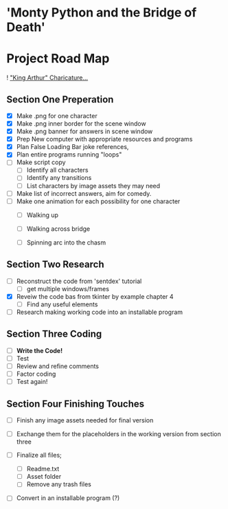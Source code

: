 # 'Monty Python and the Bridge of Death' 
#    Project Road Map
! ["King Arthur" Charicature...](https://github.com/ksu-is/Monty-Python-and-The-Bridge-of-Death/blob/master/Assets/Python_Arthur_Avatar.png)
## Section One **Preperation**

- [x] Make .png for one character
- [x] Make .png inner border for the scene window
- [x] Make .png banner for answers in scene window
- [x] Prep New computer with appropriate resources and programs
- [x] Plan False Loading Bar joke references, 
- [x] Plan entire programs running "loops"
- [ ] Make script copy
    - [ ] Identify all characters
    - [ ] Identify any transitions
    - [ ] List characters by image assets they may need
- [ ] Make list of incorrect answers, aim for comedy.
- [ ] Make one animation for each possibility for one character
    - [ ] Walking up
    - [ ] Walking across bridge
    - [ ] Spinning arc into the chasm


## Section Two **Research**

- [ ] Reconstruct the code from 'sentdex' tutorial
    - [ ] get multiple windows/frames
- [x] Reveiw the code bas from  tkinter by example chapter 4
    - [ ] Find any useful elements
- [ ] Research making working code into an installable program

## Section Three **Coding**

- [ ] **Write the Code!**
- [ ] Test
- [ ] Review and refine comments
- [ ] Factor coding
- [ ] Test again!

## Section Four **Finishing Touches**

- [ ] Finish any image assets needed for final version

- [ ] Exchange them for the placeholders in the working version from section three
- [ ] Finalize all files;
    - [ ] Readme.txt
    - [ ] Asset folder
    - [ ] Remove any trash files
- [ ] Convert in an installable program (?)
